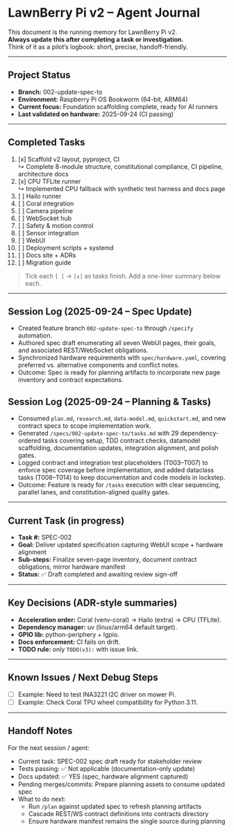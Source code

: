 # LawnBerry Pi v2 – Agent Journal

This document is the running memory for LawnBerry Pi v2.  
**Always update this after completing a task or investigation.**  
Think of it as a pilot’s logbook: short, precise, handoff-friendly.

---

## Project Status

- **Branch:** 002-update-spec-to  
- **Environment:** Raspberry Pi OS Bookworm (64-bit, ARM64)
- **Current focus:** Foundation scaffolding complete, ready for AI runners
- **Last validated on hardware:** 2025-09-24 (CI passing)

---

## Completed Tasks

1. [x] Scaffold v2 layout, pyproject, CI  
   ↳ Complete 8-module structure, constitutional compliance, CI pipeline, architecture docs
2. [x] CPU TFLite runner  
   ↳ Implemented CPU fallback with synthetic test harness and docs page
3. [ ] Hailo runner  
4. [ ] Coral integration  
5. [ ] Camera pipeline  
6. [ ] WebSocket hub  
7. [ ] Safety & motion control  
8. [ ] Sensor integration  
9. [ ] WebUI  
10. [ ] Deployment scripts + systemd  
11. [ ] Docs site + ADRs  
12. [ ] Migration guide  

> Tick each `[ ]` → `[x]` as tasks finish. Add a one-liner summary below each.

---

## Session Log (2025-09-24 – Spec Update)

- Created feature branch `002-update-spec-to` through `/specify` automation.
- Authored spec draft enumerating all seven WebUI pages, their goals, and associated REST/WebSocket obligations.
- Synchronized hardware requirements with `spec/hardware.yaml`, covering preferred vs. alternative components and conflict notes.
- Outcome: Spec is ready for planning artifacts to incorporate new page inventory and contract expectations.

## Session Log (2025-09-24 – Planning & Tasks)

- Consumed `plan.md`, `research.md`, `data-model.md`, `quickstart.md`, and new contract specs to scope implementation work.
- Generated `/specs/002-update-spec-to/tasks.md` with 29 dependency-ordered tasks covering setup, TDD contract checks, datamodel scaffolding, documentation updates, integration alignment, and polish gates.
- Logged contract and integration test placeholders (T003–T007) to enforce spec coverage before implementation, and added dataclass tasks (T008–T014) to keep documentation and code models in lockstep.
- Outcome: Feature is ready for `/tasks` execution with clear sequencing, parallel lanes, and constitution-aligned quality gates.

---

## Current Task (in progress)

- **Task #:** SPEC-002  
- **Goal:** Deliver updated specification capturing WebUI scope + hardware alignment  
- **Sub-steps:** Finalize seven-page inventory, document contract obligations, mirror hardware manifest
- **Status:** ✅ Draft completed and awaiting review sign-off

---

## Key Decisions (ADR-style summaries)

- **Acceleration order:** Coral (venv-coral) → Hailo (extra) → CPU (TFLite).  
- **Dependency manager:** uv (linux/arm64 default target).  
- **GPIO lib:** python-periphery + lgpio.  
- **Docs enforcement:** CI fails on drift.  
- **TODO rule:** only `TODO(v3):` with issue link.  

---

## Known Issues / Next Debug Steps

- [ ] Example: Need to test INA3221 I2C driver on mower Pi.  
- [ ] Example: Check Coral TPU wheel compatibility for Python 3.11.  

---

## Handoff Notes

For the next session / agent:

- Current task: SPEC-002 spec draft ready for stakeholder review
- Tests passing: ✅ Not applicable (documentation-only update)
- Docs updated: ✅ YES (spec, hardware alignment captured)  
- Pending merges/commits: Prepare planning assets to consume updated spec
- What to do next: 
   - Run `/plan` against updated spec to refresh planning artifacts
   - Cascade REST/WS contract definitions into contracts directory
   - Ensure hardware manifest remains the single source during planning  
